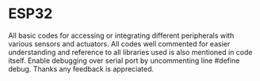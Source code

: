 # ESP32
All basic codes for accessing or integrating different peripherals with various sensors and actuators. All codes well commented for easier understanding and reference to all libraries used is also mentioned in code itself. Enable debugging over serial port by uncommenting line #define debug. Thanks any feedback is appreciated.

